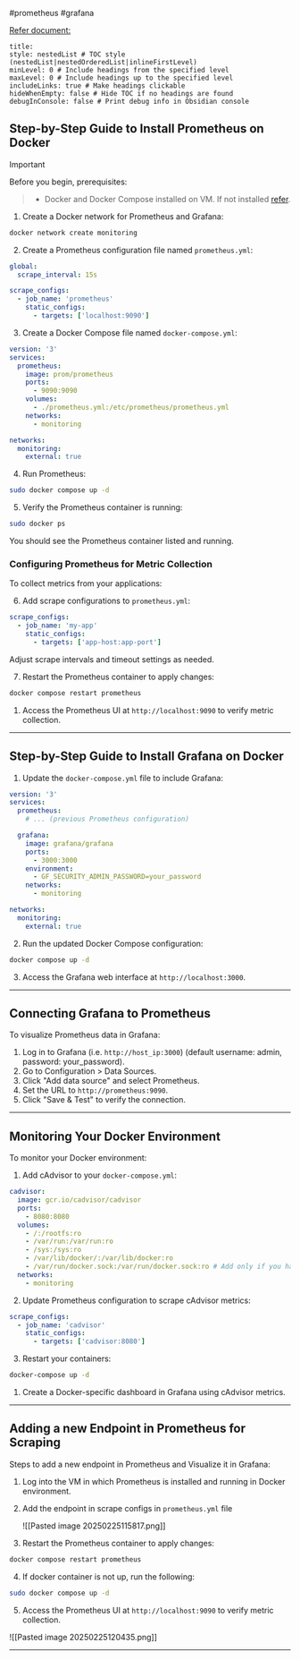 #prometheus 
#grafana

[Refer document:](https://signoz.io/guides/how-to-install-prometheus-and-grafana-on-docker/)
```table-of-contents
title: 
style: nestedList # TOC style (nestedList|nestedOrderedList|inlineFirstLevel)
minLevel: 0 # Include headings from the specified level
maxLevel: 0 # Include headings up to the specified level
includeLinks: true # Make headings clickable
hideWhenEmpty: false # Hide TOC if no headings are found
debugInConsole: false # Print debug info in Obsidian console
```
## Step-by-Step Guide to Install Prometheus on Docker

 > [!IMPORTANT]
Before you begin, prerequisites:
> - Docker and Docker Compose installed on VM. If not installed [refer]([https://docs.docker.com/engine/install/ubuntu/](https://docs.docker.com/engine/install/ubuntu/) ).

1. Create a Docker network for Prometheus and Grafana:

```bash
docker network create monitoring
```

2. Create a Prometheus configuration file named `prometheus.yml`:

```yaml
global:
  scrape_interval: 15s

scrape_configs:
  - job_name: 'prometheus'
    static_configs:
      - targets: ['localhost:9090']
```

3. Create a Docker Compose file named `docker-compose.yml`:

```yaml
version: '3'
services:
  prometheus:
    image: prom/prometheus
    ports:
      - 9090:9090
    volumes:
      - ./prometheus.yml:/etc/prometheus/prometheus.yml
    networks:
      - monitoring

networks:
  monitoring:
    external: true
```

4. Run Prometheus:

```bash
sudo docker compose up -d
```

5. Verify the Prometheus container is running:

```bash
sudo docker ps
```

You should see the Prometheus container listed and running.

### Configuring Prometheus for Metric Collection

To collect metrics from your applications:

6. Add scrape configurations to `prometheus.yml`:

```yaml
scrape_configs:
  - job_name: 'my-app'
    static_configs:
      - targets: ['app-host:app-port']
```

Adjust scrape intervals and timeout settings as needed.

7. Restart the Prometheus container to apply changes:

```bash
docker compose restart prometheus
```

1. Access the Prometheus UI at `http://localhost:9090` to verify metric collection.

---

## Step-by-Step Guide to Install Grafana on Docker

1. Update the `docker-compose.yml` file to include Grafana:

```yaml
version: '3'
services:
  prometheus:
    # ... (previous Prometheus configuration)

  grafana:
    image: grafana/grafana
    ports:
      - 3000:3000
    environment:
      - GF_SECURITY_ADMIN_PASSWORD=your_password
    networks:
      - monitoring

networks:
  monitoring:
    external: true
```

2. Run the updated Docker Compose configuration:

```bash
docker compose up -d
```

3. Access the Grafana web interface at `http://localhost:3000`.

---

## Connecting Grafana to Prometheus

To visualize Prometheus data in Grafana:

1. Log in to Grafana (i.e. `http://host_ip:3000`) (default username: admin, password: your_password).
2. Go to Configuration > Data Sources.
3. Click "Add data source" and select Prometheus.
4. Set the URL to `http://prometheus:9090`.
5. Click "Save & Test" to verify the connection.

---

## Monitoring Your Docker Environment

To monitor your Docker environment:

1. Add cAdvisor to your `docker-compose.yml`:

```yaml
cadvisor:
  image: gcr.io/cadvisor/cadvisor
  ports:
    - 8080:8080
  volumes:
    - /:/rootfs:ro
    - /var/run:/var/run:ro
    - /sys:/sys:ro
    - /var/lib/docker/:/var/lib/docker:ro
    - /var/run/docker.sock:/var/run/docker.sock:ro # Add only if you have your containers running on Mac
  networks:
    - monitoring

```

2. Update Prometheus configuration to scrape cAdvisor metrics:

```yaml
scrape_configs:
  - job_name: 'cadvisor'
    static_configs:
      - targets: ['cadvisor:8080']

```

3. Restart your containers:

```bash
docker-compose up -d

```

1. Create a Docker-specific dashboard in Grafana using cAdvisor metrics.

---
## Adding a new Endpoint in Prometheus for Scraping
Steps to add a new endpoint in Prometheus and Visualize it in Grafana:

1. Log into the VM in which Prometheus is installed and running in Docker environment.

2. Add the endpoint in scrape configs in `prometheus.yml` file

	![[Pasted image 20250225115817.png]]

3. Restart the Prometheus container to apply changes:

```bash
docker compose restart prometheus
```

4. If docker container is not up, run the following: 

```bash
sudo docker compose up -d
```

5.  Access the Prometheus UI at `http://localhost:9090` to verify metric collection.

![[Pasted image 20250225120435.png]]

---
